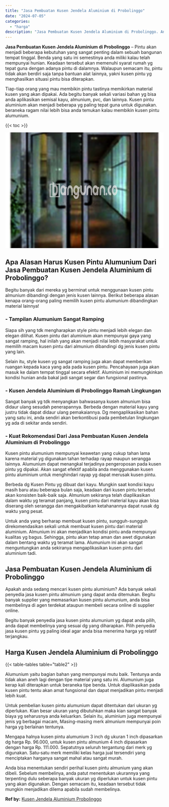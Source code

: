 ```yaml
---
title: "Jasa Pembuatan Kusen Jendela Aluminium di Probolinggo"
date: "2024-07-05"
categories: 
  - "harga"
description: "Jasa Pembuatan Kusen Jendela Aluminium di Probolinggo. Anda bisa menentukan sendiri perihal kusen pintu almunium yang akan dibeli. Sebelum membelinya, anda p..."
---
```


**Jasa Pembuatan Kusen Jendela Aluminium di Probolinggo** – Pintu akan menjadi beberapa kebutuhan yang sangat penting dalam sebuah bangunan tempat tinggal. Benda yang satu ini semestinya anda miliki kalau telah mempunyai hunian. Keadaan tersebut akan memenuhi syarat rumah yg tepat guna dengan adanya pintu di dalamnya. Walaupun semacam itu, pintu tidak akan berdiri saja tanpa bantuan alat lainnya, yakni kusen pintu yg menghasilkan situasi pintu bisa diterapkan.

Tiap-tiap orang yang mau membikin pintu tastinya memikirkan material kusen yang akan dipakai. Ada begitu banyak sekali variasi bahan yg bisa anda aplikasikan semisal kayu, almunium, pvc, dan lainnya. Kusen pintu aluminium akan menjadi beberapa yg paling tepat guna untuk digunakan. beraneka ragam nilai lebih bisa anda temukan kalau membikin kusen pintu alumunium.

{{< toc >}}

![Jasa Pembuatan Kusen Jendela Aluminium di Probolinggo](/images/harga-kusen-jendela-alumunium-09.png)

## Apa Alasan Harus Kusen Pintu Alumunium Dari Jasa Pembuatan Kusen Jendela Aluminium di Probolinggo?

Begitu banyak dari mereka yg berminat untuk menggunaan kusen pintu almunium dibandingi dengan jenis kusen lainnya. Berikut beberapa alasan kenapa orang-orang paling memilih kusen pintu alumunium dibandingkan material lainnya!

### \- Tampilan Alumunium Sangat Ramping

Siapa sih yang tdk mengharapkan style pintu menjadi lebih elegan dan elegan dilihat. Kusen pintu dari aluminium akan mempunyai gaya yang sangat ramping, hal inilah yang akan menjadi nilai lebih masyarakat untuk memilih macam kusen pintu dari almunium dibandingi dg jenis kusen pintu yang lain.

Selain itu, style kusen yg sangat ramping juga akan dapat memberikan ruangan kepada kaca yang ada pada kusen pintu. Pencahayaan juga akan masuk ke dalam tempat tinggal secara efektif. Aluminium ini memungkinkan kondisi hunian anda bakal jadi sangat segar dan fungsional pastinya.

### \- Kusen Jendela Aluminium di Probolinggo Ramah Lingkungan

Sangat banyak yg tdk menyangkan bahwasanya kusen almunium bisa didaur ulang sesudah penerapannya. Berbeda dengan material kayu yang justru tidak dapat didaur ulang pemakaiannya. Dg mengaplikasikan bahan yang satu ini, anda sendiri akan berkontibusi pada pembetulan lingkungan yg ada di sekitar anda sendiri.

### \- Kuat Rekomendasi Dari Jasa Pembuatan Kusen Jendela Aluminium di Probolinggo

Kusen pintu alumunium mempunyai keawetan yang cukup tahan lama karena material yg digunakan tahan terhadap rayap maupun serangga lainnya. Alumunium dapat menangkal terjadinya pengeroposan pada kusen pintu yg dipakai. Akan sangat efektif apabila anda menggunakan kusen pintu aluminium untuk menghindari rayap yg dapat merusak kusen pintu.

Berbeda dg Kusen Pintu yg dibuat dari kayu. Mungkin saat kondisi kayu masih baru atau beberapa bulan saja, keadaan dari kusen pintu tersebut akan konsisten baik-baik saja. Almunium sekiranya telah diaplikasikan dalam waktu yg teramat panjang, kusen pintu dari material kayu akan bisa diserang oleh serangga dan mengakibatkan ketahanannya dapat rusak dg waktu yang pesat.

Untuk anda yang berharap membuat kusen pintu, sungguh-sungguh direkomendasikan sekali untuk membuat kusen pintu dari material aluminium. Almunium ini akan menjadikan kondisi pintu anda mempunyai kualitas yg bagus. Sehingga, pintu akan tetap aman dan awet digunakan dalam bentang waktu yg teramat lama. Alumunium ini akan sangat menguntungkan anda sekiranya mengaplikasikan kusen pintu dari aluminium tadi.

## Jasa Pembuatan Kusen Jendela Aluminium di Probolinggo

Apakah anda sedang mencari kusen pintu aluminium? Ada banyak sekali penyedia jasa kusen pintu almunium yang dapat anda ditemukan. Begitu banyak supplier yang memasarkan kusen pintu alumunium, anda bisa membelinya di agen terdekat ataupun membeli secara online di supplier online.

Begitu banyak penyedia jasa kusen pintu alumunium yg dapat anda pilih, anda dapat membelinya yang sesuai dg yang diharapkan. Pilih penyedia jasa kusen pintu yg paling ideal agar anda bisa menerima harga yg relatif terjangkau.

## Harga Kusen Jendela Aluminium di Probolinggo

{{< table-tables table="table2" >}}

Alumunium yaitu bagian bahan yang mempunyai mutu baik. Tentunya anda tidak akan aneh lagi dengan tipe material yang satu ini. Alumunium juga kerap kali diterapkan untuk beraneka tipe benda. Untuk diaplikasikan pada kusen pintu tentu akan amat fungsional dan dapat menjadikan pintu menjadi lebih kuat.

Untuk pembelian kusen pintu alumunium dapat ditentukan dari ukuran yg diperlukan. Kian besar ukuran yang dibutuhkan maka kian sangat banyak biaya yg seharusnya anda keluarkan. Selain itu, aluminium juga mempunyai jenis yg berbagai macam, Masing-masing merk almunium mempunyai poin harga yg berlainan tentunya.

Mengapa halnya kusen pintu alumunium 3 inch dg ukuran 1 inch dipasarkan dg harga Rp. 96.000, untuk kusen pintu almunium 4 inch dipasarkan dengan harga Rp. 111.000. Sepatutnya seluruh tergantung dari merk yg digunakan. Satu-satu merk memiliki kelas harga jual tersendiri yang menciptakan harganya sangat mahal atau sangat murah.

Anda bisa menentukan sendiri perihal kusen pintu almunium yang akan dibeli. Sebelum membelinya, anda patut menentukan ukurannya yang terpenting dulu seberapa banyak ukuran yg diperlukan untuk kusen pintu yang akan digunakan. Dengan semacam itu, keadaan tersebut tidak mungkin menjadikan dilema apabila sudah membelinya.

**Ref by:** [Kusen Jendela Aluminium Probolinggo](https://id.wikipedia.org/wiki/Kusen)
